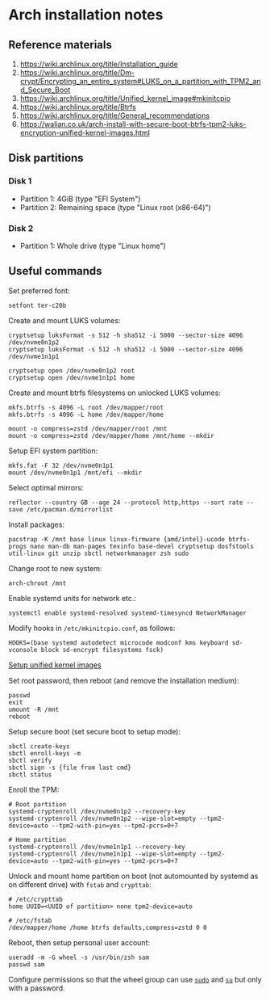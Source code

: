 # Arch installation notes

## Reference materials

1. https://wiki.archlinux.org/title/Installation_guide
2. https://wiki.archlinux.org/title/Dm-crypt/Encrypting_an_entire_system#LUKS_on_a_partition_with_TPM2_and_Secure_Boot
3. https://wiki.archlinux.org/title/Unified_kernel_image#mkinitcpio
4. https://wiki.archlinux.org/title/Btrfs
5. https://wiki.archlinux.org/title/General_recommendations
6. https://walian.co.uk/arch-install-with-secure-boot-btrfs-tpm2-luks-encryption-unified-kernel-images.html

## Disk partitions

### Disk 1
- Partition 1: 4GiB (type "EFI System")
- Partition 2: Remaining space (type "Linux root (x86-64)")

### Disk 2
- Partition 1: Whole drive (type "Linux home")

## Useful commands

Set preferred font:

```
setfont ter-c20b
```

Create and mount LUKS volumes:

```
cryptsetup luksFormat -s 512 -h sha512 -i 5000 --sector-size 4096 /dev/nvme0n1p2
cryptsetup luksFormat -s 512 -h sha512 -i 5000 --sector-size 4096 /dev/nvme1n1p1

cryptsetup open /dev/nvme0n1p2 root
cryptsetup open /dev/nvme1n1p1 home
```

Create and mount btrfs filesystems on unlocked LUKS volumes:

```
mkfs.btrfs -s 4096 -L root /dev/mapper/root
mkfs.btrfs -s 4096 -L home /dev/mapper/home

mount -o compress=zstd /dev/mapper/root /mnt
mount -o compress=zstd /dev/mapper/home /mnt/home --mkdir
```

Setup EFI system partition:

```
mkfs.fat -F 32 /dev/nvme0n1p1
mount /dev/nvme0n1p1 /mnt/efi --mkdir
```

Select optimal mirrors:

```
reflector --country GB --age 24 --protocol http,https --sort rate --save /etc/pacman.d/mirrorlist
```

Install packages:

```
pacstrap -K /mnt base linux linux-firmware {amd/intel}-ucode btrfs-progs nano man-db man-pages texinfo base-devel cryptsetup dosfstools util-linux git unzip sbctl networkmanager zsh sudo
```

Change root to new system:

```
arch-chroot /mnt
```

Enable systemd units for network etc.:

```
systemctl enable systemd-resolved systemd-timesyncd NetworkManager
```

Modify hooks in `/etc/mkinitcpio.conf`, as follows:

```
HOOKS=(base systemd autodetect microcode modconf kms keyboard sd-vconsole block sd-encrypt filesystems fsck)
```

[Setup unified kernel images](https://wiki.archlinux.org/title/Unified_kernel_image#mkinitcpio)

Set root password, then reboot (and remove the installation medium):

```
passwd
exit
umount -R /mnt
reboot
```

Setup secure boot (set secure boot to setup mode):

```
sbctl create-keys
sbctl enroll-keys -m
sbctl verify
sbctl sign -s {file from last cmd}
sbctl status
```

Enroll the TPM:

```
# Root partition
systemd-cryptenroll /dev/nvme0n1p2 --recovery-key
systemd-cryptenroll /dev/nvme0n1p2 --wipe-slot=empty --tpm2-device=auto --tpm2-with-pin=yes --tpm2-pcrs=0+7

# Home partition
systemd-cryptenroll /dev/nvme1n1p1 --recovery-key
systemd-cryptenroll /dev/nvme1n1p1 --wipe-slot=empty --tpm2-device=auto --tpm2-with-pin=yes --tpm2-pcrs=0+7
```

Unlock and mount home partition on boot (not automounted by systemd as on different drive) with `fstab` and `crypttab`:

```
# /etc/crypttab
home UUID=<UUID of partition> none tpm2-device=auto

# /etc/fstab
/dev/mapper/home /home btrfs defaults,compress=zstd 0 0
```

Reboot, then setup personal user account:

```
useradd -m -G wheel -s /usr/bin/zsh sam
passwd sam
```

Configure permissions so that the wheel group can use [`sudo`](https://wiki.archlinux.org/title/Sudo#Example_entries) and [`su`](https://wiki.archlinux.org/title/Su#su_and_wheel) but only with a password. 
